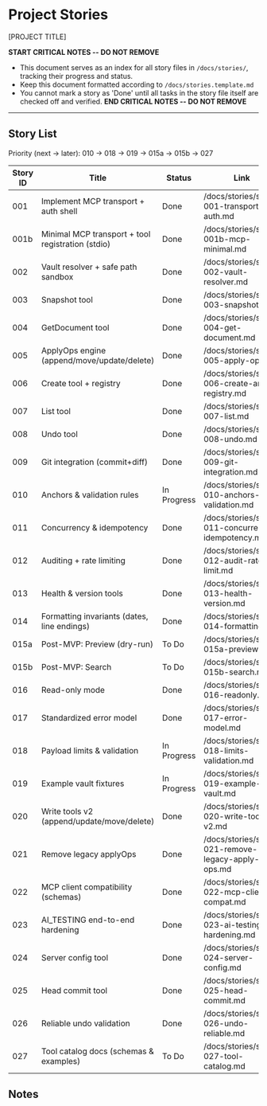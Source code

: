 # Project Stories

[PROJECT TITLE]

**START CRITICAL NOTES -- DO NOT REMOVE**

- This document serves as an index for all story files in `/docs/stories/`, tracking their progress and status.
- Keep this document formatted according to `/docs/stories.template.md`
- You cannot mark a story as 'Done' until all tasks in the story file itself are checked off and verified.
  **END CRITICAL NOTES -- DO NOT REMOVE**

---

## Story List

Priority (next → later): 010 → 018 → 019 → 015a → 015b → 027

| Story ID | Title                                             | Status      | Link                                               |
| -------- | ------------------------------------------------- | ----------- | -------------------------------------------------- |
| 001      | Implement MCP transport + auth shell              | Done        | /docs/stories/story-001-transport-auth.md          |
| 001b     | Minimal MCP transport + tool registration (stdio) | Done        | /docs/stories/story-001b-mcp-minimal.md            |
| 002      | Vault resolver + safe path sandbox                | Done        | /docs/stories/story-002-vault-resolver.md          |
| 003      | Snapshot tool                                     | Done        | /docs/stories/story-003-snapshot.md                |
| 004      | GetDocument tool                                  | Done        | /docs/stories/story-004-get-document.md            |
| 005      | ApplyOps engine (append/move/update/delete)       | Done        | /docs/stories/story-005-apply-ops.md               |
| 006      | Create tool + registry                            | Done        | /docs/stories/story-006-create-and-registry.md     |
| 007      | List tool                                         | Done        | /docs/stories/story-007-list.md                    |
| 008      | Undo tool                                         | Done        | /docs/stories/story-008-undo.md                    |
| 009      | Git integration (commit+diff)                     | Done        | /docs/stories/story-009-git-integration.md         |
| 010      | Anchors & validation rules                        | In Progress | /docs/stories/story-010-anchors-validation.md      |
| 011      | Concurrency & idempotency                         | Done        | /docs/stories/story-011-concurrency-idempotency.md |
| 012      | Auditing + rate limiting                          | Done        | /docs/stories/story-012-audit-rate-limit.md        |
| 013      | Health & version tools                            | Done        | /docs/stories/story-013-health-version.md          |
| 014      | Formatting invariants (dates, line endings)       | Done        | /docs/stories/story-014-formatting.md              |
| 015a     | Post-MVP: Preview (dry-run)                       | To Do       | /docs/stories/story-015a-preview.md                |
| 015b     | Post-MVP: Search                                  | To Do       | /docs/stories/story-015b-search.md                 |
| 016      | Read-only mode                                    | Done        | /docs/stories/story-016-readonly.md                |
| 017      | Standardized error model                          | Done        | /docs/stories/story-017-error-model.md             |
| 018      | Payload limits & validation                       | In Progress | /docs/stories/story-018-limits-validation.md       |
| 019      | Example vault fixtures                            | In Progress | /docs/stories/story-019-example-vault.md           |
| 020      | Write tools v2 (append/update/move/delete)        | Done        | /docs/stories/story-020-write-tools-v2.md          |
| 021      | Remove legacy applyOps                            | Done        | /docs/stories/story-021-remove-legacy-apply-ops.md |
| 022      | MCP client compatibility (schemas)                | Done        | /docs/stories/story-022-mcp-client-compat.md       |
| 023      | AI_TESTING end-to-end hardening                   | Done        | /docs/stories/story-023-ai-testing-hardening.md    |
| 024      | Server config tool                                | Done        | /docs/stories/story-024-server-config.md           |
| 025      | Head commit tool                                  | Done        | /docs/stories/story-025-head-commit.md             |
| 026      | Reliable undo validation                          | Done        | /docs/stories/story-026-undo-reliable.md           |
| 027      | Tool catalog docs (schemas & examples)            | To Do       | /docs/stories/story-027-tool-catalog.md            |

## Notes
